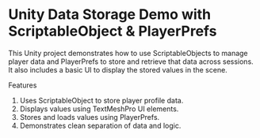 # Unity Data Storage Demo with ScriptableObject & PlayerPrefs

This Unity project demonstrates how to use ScriptableObjects to manage player data and PlayerPrefs to store and retrieve that data across sessions. It also includes a basic UI to display the stored values in the scene.

  Features

  1. Uses ScriptableObject to store player profile data.
  2. Displays values using TextMeshPro UI elements.
  3. Stores and loads values using PlayerPrefs.
  4. Demonstrates clean separation of data and logic.
